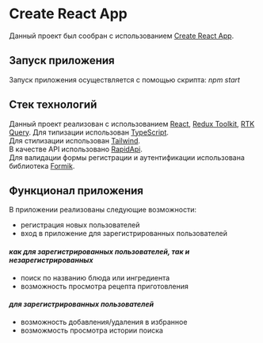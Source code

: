 # Create React App

Данный проект был сообран с использованием [Create React App](https://github.com/facebook/create-react-app).

## Запуск приложения

Запуск приложения осуществляется с помощью скрипта: _npm start_

## Стек технологий

Данный проект реализован с использованием [React](https://react.dev/), [Redux Toolkit](https://redux-toolkit.js.org/), [RTK Query](https://redux-toolkit.js.org/rtk-query/overview). Для типизации использован [TypeScript](https://www.typescriptlang.org/).  
Для стилизации использован [Tailwind](https://tailwindcss.com/docs/guides/create-react-app).  
В качестве API использовано [RapidApi](https://rapidapi.com/apidojo/api/tasty).  
Для валидации формы регистрации и аутентификации использована библиотека [Formik](https://formik.org/).

## Функционал приложения

В приложении реализованы следующие возможности:

-   регистрация новых пользователей
-   вход в приложение для зарегистрированных пользователей

#### _как для зарегистрированных пользователей, так и незарегистрированных_

-   поиск по названию блюда или ингредиента
-   возможность просмотра рецепта приготовления

#### _для зарегистрированных пользователей_

-   возможность добавления/удаления в избранное
-   возможмость просмотра истории поиска
